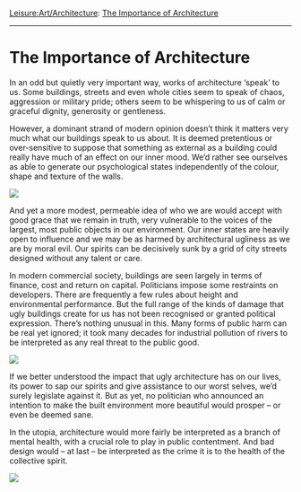 [Leisure:](https://www.theschooloflife.com/thebookoflife/category/leisure/)[Art/Architecture](https://www.theschooloflife.com/thebookoflife/category/leisure/artarchitecture/): [The Importance of Architecture](https://www.theschooloflife.com/thebookoflife/the-importance-of-architecture/)

* * *

# The Importance of Architecture

In an odd but quietly very important way, works of architecture ‘speak’ to us. Some buildings, streets and even whole cities seem to speak of chaos, aggression or military pride; others seem to be whispering to us of calm or graceful dignity, generosity or gentleness.

However, a dominant strand of modern opinion doesn’t think it matters very much what our buildings speak to us about. It is deemed pretentious or over-sensitive to suppose that something as external as a building could really have much of an effect on our inner mood. We’d rather see ourselves as able to generate our psychological states independently of the colour, shape and texture of the walls.

![](http://weburbanist.com/wp-content/uploads/2010/08/Carbuncle_Cup_2x.jpg)

And yet a more modest, permeable idea of who we are would accept with good grace that we remain in truth, very vulnerable to the voices of the largest, most public objects in our environment. Our inner states are heavily open to influence and we may be as harmed by architectural ugliness as we are by moral evil. Our spirits can be decisively sunk by a grid of city streets designed without any talent or care.

In modern commercial society, buildings are seen largely in terms of finance, cost and return on capital. Politicians impose some restraints on developers. There are frequently a few rules about height and environmental performance. But the full range of the kinds of damage that ugly buildings create for us has not been recognised or granted political expression. There’s nothing unusual in this. Many forms of public harm can be real yet ignored; it took many decades for industrial pollution of rivers to be interpreted as any real threat to the public good.

![](http://www.bdonline.co.uk/Pictures/web/r/s/k/View-from-train-platfor_634.JPG)

If we better understood the impact that ugly architecture has on our lives, its power to sap our spirits and give assistance to our worst selves, we’d surely legislate against it. But as yet, no politician who announced an intention to make the built environment more beautiful would prosper – or even be deemed sane.

In the utopia, architecture would more fairly be interpreted as a branch of mental health, with a crucial role to play in public contentment. And bad design would – at last – be interpreted as the crime it is to the health of the collective spirit.

![](http://s.newsweek.com/sites/www.newsweek.com/files/styles/feature/public/2015/06/09/0612wellbabies01.jpg)
